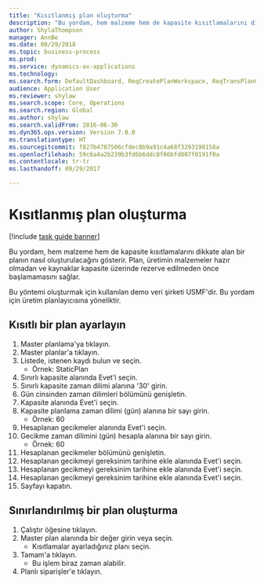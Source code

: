```yaml
--- 
title: "Kısıtlanmış plan oluşturma"
description: "Bu yordam, hem malzeme hem de kapasite kısıtlamalarını dikkate alan bir planın nasıl oluşturulacağını gösterir."
author: ShylaThompson
manager: AnnBe
ms.date: 08/29/2018
ms.topic: business-process
ms.prod: 
ms.service: dynamics-ax-applications
ms.technology: 
ms.search.form: DefaultDashboard, ReqCreatePlanWorkspace, ReqTransPlanCard, ReqPlanSched
audience: Application User
ms.reviewer: shylaw
ms.search.scope: Core, Operations
ms.search.region: Global
ms.author: shylaw
ms.search.validFrom: 2016-06-30
ms.dyn365.ops.version: Version 7.0.0
ms.translationtype: HT
ms.sourcegitcommit: f827b4787506cfdec8b9a91c4a68f3293190158a
ms.openlocfilehash: 59c6a4a2b239b3fd6b6ddc8f06bfd007f0191f0a
ms.contentlocale: tr-tr
ms.lasthandoff: 09/29/2017

---
```

# <a name="generate-a-constrained-plan"></a>Kısıtlanmış plan oluşturma

[!include [task guide banner](../../includes/task-guide-banner.md)]

Bu yordam, hem malzeme hem de kapasite kısıtlamalarını dikkate alan bir planın nasıl oluşturulacağını gösterir. Plan, üretimin malzemeler hazır olmadan ve kaynaklar kapasite üzerinde rezerve edilmeden önce başlamamasını sağlar. 

Bu yöntemi oluşturmak için kullanılan demo veri şirketi USMF'dir. Bu yordam için üretim planlayıcısına yöneliktir.


## <a name="set-up-a-constrained-plan"></a>Kısıtlı bir plan ayarlayın
1. Master planlama'ya tıklayın.
2. Master planlar'a tıklayın.
3. Listede, istenen kaydı bulun ve seçin.
    * Örnek: StaticPlan  
4. Sınırlı kapasite alanında Evet'i seçin.
5. Sınırlı kapasite zaman dilimi alanına '30' girin.
6. Gün cinsinden zaman dilimleri bölümünü genişletin.
7. Kapasite alanında Evet'i seçin.
8. Kapasite planlama zaman dilimi (gün) alanına bir sayı girin.
    * Örnek: 60  
9. Hesaplanan gecikmeler alanında Evet'i seçin.
10. Gecikme zaman dilimini (gün) hesapla alanına bir sayı girin.
    * Örnek: 60  
11. Hesaplanan gecikmeler bölümünü genişletin.
12. Hesaplanan gecikmeyi gereksinim tarihine ekle alanında Evet'i seçin.
13. Hesaplanan gecikmeyi gereksinim tarihine ekle alanında Evet'i seçin.
14. Hesaplanan gecikmeyi gereksinim tarihine ekle alanında Evet'i seçin.
15. Sayfayı kapatın.

## <a name="create-a-constrained-plan"></a>Sınırlandırılmış bir plan oluşturma
1. Çalıştır öğesine tıklayın.
2. Master plan alanında bir değer girin veya seçin.
    * Kısıtlamalar ayarladığınız planı seçin.  
3. Tamam'a tıklayın.
    * Bu işlem biraz zaman alabilir.  
4. Planlı siparişler'e tıklayın.


